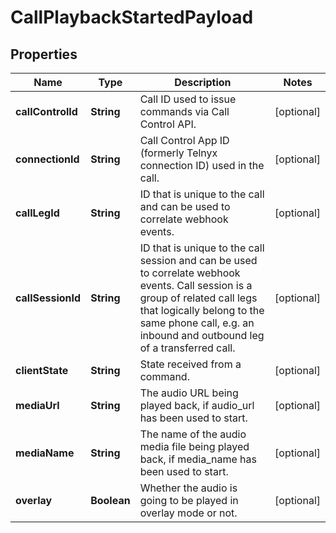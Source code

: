 

# CallPlaybackStartedPayload


## Properties

Name | Type | Description | Notes
------------ | ------------- | ------------- | -------------
**callControlId** | **String** | Call ID used to issue commands via Call Control API. |  [optional]
**connectionId** | **String** | Call Control App ID (formerly Telnyx connection ID) used in the call. |  [optional]
**callLegId** | **String** | ID that is unique to the call and can be used to correlate webhook events. |  [optional]
**callSessionId** | **String** | ID that is unique to the call session and can be used to correlate webhook events. Call session is a group of related call legs that logically belong to the same phone call, e.g. an inbound and outbound leg of a transferred call. |  [optional]
**clientState** | **String** | State received from a command. |  [optional]
**mediaUrl** | **String** | The audio URL being played back, if audio_url has been used to start. |  [optional]
**mediaName** | **String** | The name of the audio media file being played back, if media_name has been used to start. |  [optional]
**overlay** | **Boolean** | Whether the audio is going to be played in overlay mode or not. |  [optional]



